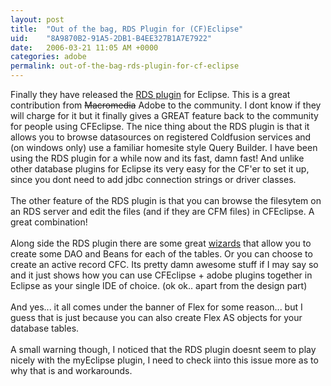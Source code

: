 ```yaml
---
layout: post
title:  "Out of the bag, RDS Plugin for (CF)Eclipse"
uid:	"8A9870B2-91A5-2DB1-B4EE327B1A7E7922"
date:   2006-03-21 11:05 AM +0000
categories: adobe
permalink: out-of-the-bag-rds-plugin-for-cf-eclipse
---
```

Finally they have released the <a href="http://labs.macromedia.com/wiki/index.php/ColdFusion/Flex_Connectivity:Eclipse_RDS_Support">RDS plugin</a> for Eclipse. This is a great contribution from <strike>Macromedia</strike> Adobe to the community. I dont know if they will charge for it but it finally gives a GREAT feature back to the community for people using CFEclipse. The nice thing about the RDS plugin is that it allows you to browse datasources on registered Coldfusion services and (on windows only) use a familiar homesite style Query Builder. I have been using the RDS plugin for a while now and its fast, damn fast! And unlike other database plugins for Eclipse its very easy for the CF'er to set it up, since you dont need to add jdbc connection strings or driver classes. <br /><br />The other feature of the RDS plugin is that you can browse the filesytem on an RDS server and edit the files (and if they are CFM files) in CFEclipse. A great combination!<br /><br />Along side the RDS plugin there are some great <a href="http://www.macromedia.com/go/labs_flex2_downloads">wizards</a> that allow you to create some DAO and Beans for each of the tables. Or you can choose to create an active record CFC. Its pretty damn awesome stuff if I may say so and it just shows how you can use CFEclipse + adobe plugins together in Eclipse as your single IDE of choice. (ok ok.. apart from the design part)<br /><br />And yes... it all comes under the banner of Flex for some reason... but I guess that is just because you can also create Flex AS objects for your database tables.<br /><br />A small warning though, I noticed that the RDS plugin doesnt seem to play nicely with the myEclipse plugin, I need to check iinto this issue more as to why that is and workarounds.